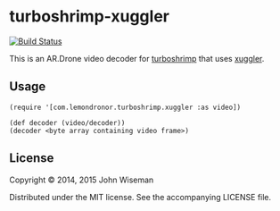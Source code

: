 # turboshrimp-xuggler

[![Build Status](https://travis-ci.org/wiseman/turboshrimp-xuggler.svg)](https://travis-ci.org/wiseman/turboshrimp-xuggler)

This is an AR.Drone video decoder for
[turboshrimp](https://github.com/wiseman/turboshrimp) that uses
[xuggler](http://www.xuggle.com/xuggler).

## Usage

```
(require '[com.lemondronor.turboshrimp.xuggler :as video])

(def decoder (video/decoder))
(decoder <byte array containing video frame>)
```

## License

Copyright © 2014, 2015 John Wiseman

Distributed under the MIT license.  See the accompanying LICENSE file.
